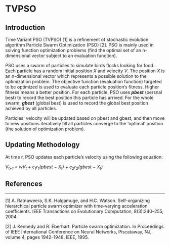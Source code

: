 TVPSO
=====

## Introduction
Time Variant PSO (TVPSO) [1] is a refinement of stochastic evolution algorithm Particle Swarm Optimization (PSO) [2]. PSO is mainly used in solving function optimization problems (find the optimal set of an n-dimensional vector subject to an evaluation function).

PSO uses a swarm of particles to simulate birds flocks looking for food. Each particle has a random initial position _X_ and velocity _V_. The position _X_ is an n-dimensional vector which represents a possible solution to the optimization problem. The objective function (evaluation function) targeted to be optimized is used to evaluate each particle position’s fitness. Higher fitness means a better position. For each particle, PSO uses _**pbest**_ (persnal best) to record the best position this particle has arrived. For the whole swarm, _**gbest**_ (global best) is used to record the global best position achieved by all particles. 

Particles' velocity will be updated based on pbest and gbest, and then move to new positions iteratively till all particles converge to the 'optimal' position (the solution of optimization problem).

## Updating Methodology
At time _t_, PSO updates each particle’s velocity using the following equation:

_V<sub>t+1</sub> = wV<sub>t</sub> + c<sub>1</sub>r<sub>1</sub>(pbest − X<sub>t</sub>) + c<sub>2</sub>r<sub>2</sub>(gbest − X<sub>t</sub>)_


## References
----------
[1] A. Ratnaweera, S.K. Halgamuge, and H.C. Watson. Self-organizing hierarchical particle swarm optimizer with time-varying acceleration coefficients. IEEE Transactions on Evolutionary Computation, 8(3):240–255, 2004.

[2] J. Kennedy and R. Eberhart. Particle swarm optimization. In Proceedings of IEEE International Conference on Neural Networks, Piscataway, NJ, volume 4, pages 1942–1948. IEEE, 1995.

